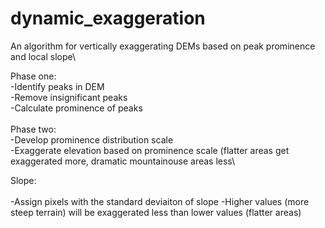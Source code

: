 # dynamic_exaggeration
An algorithm for vertically exaggerating DEMs based on peak prominence and local slope\


Phase one:\
-Identify peaks in DEM\
-Remove insignificant peaks\
-Calculate prominence of peaks\
\
Phase two:\
-Develop prominence distribution scale\
-Exaggerate elevation based on prominence scale (flatter areas get exaggerated more, dramatic mountainouse areas less\

Slope:\
\
-Assign pixels with the standard deviaiton of slope
-Higher values (more steep terrain) will be exaggerated less than lower values (flatter areas)
